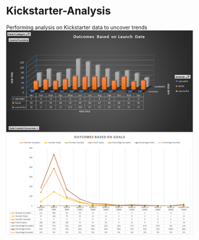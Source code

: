 # Kickstarter-Analysis
 Performing analysis on Kickstarter data to uncover trends
![Kickstarter-Analyst-Chart 1](https://github.com/rvasquez1019/Kickstarter-Analysis/blob/master/Kickstarter-Analyst-Chart%201.png)
![Kickstarter-Analyst-Chart 2](https://github.com/rvasquez1019/Kickstarter-Analysis/blob/master/Kickstarter-Analyst-Chart%202.png)
